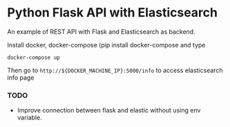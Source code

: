 # Python Flask API with Elasticsearch

An example of REST API with Flask and Elasticsearch as backend.

Install docker, docker-compose (pip install docker-compose and type

```
docker-compose up
```

Then go to `http://${DOCKER_MACHINE_IP}:5000/info` to access elasticsearch info page

### TODO

* Improve connection between flask and elastic without using env variable.
